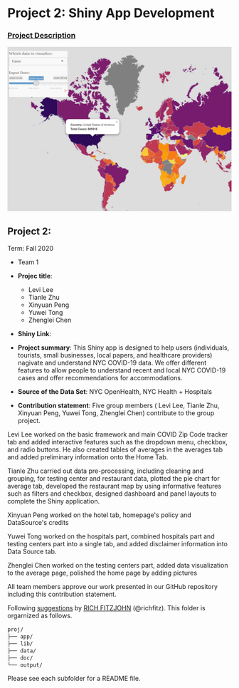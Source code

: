 # Project 2: Shiny App Development

### [Project Description](doc/project2_desc.md)

![screenshot](doc/figs/map.jpg)

## Project 2: 
Term: Fall 2020

+ Team 1
+ **Projec title**: 
	+ Levi Lee
	+ Tianle Zhu
	+ Xinyuan Peng
	+ Yuwei Tong
	+ Zhenglei Chen
	
+  **Shiny Link**: 

+ **Project summary**: This Shiny app is designed to help users (individuals, tourists, small businesses, local papers, and healthcare providers) nagivate and understand NYC COVID-19 data. We offer different features to allow people to understand recent and local NYC COVID-19 cases and offer recommendations for accommodations. 

+ **Source of the Data Set**: NYC OpenHealth, NYC Health + Hospitals

+ **Contribution statement**: 
Five group members ( Levi Lee, Tianle Zhu, Xinyuan Peng, Yuwei Tong, Zhenglei Chen) contribute to the group project.

Levi Lee worked on the basic framework and main COVID Zip Code tracker tab and added interactive features such as the dropdown menu, checkbox, and radio buttons. He also created tables of averages in the averages tab and added preliminary information onto the Home Tab. 

Tianle Zhu carried out data pre-processing, including cleaning and grouping, for testing center and restaurant data, plotted the pie chart for average tab, developed the restaurant map by using informative features such as filters and checkbox, designed dashboard and panel layouts to complete the Shiny application.

Xinyuan Peng worked on the hotel tab, homepage's policy and DataSource's credits

Yuwei Tong worked on the hospitals part, combined hospitals part and testing centers part into a single tab, and added disclaimer information into Data Source tab.

Zhenglei Chen worked on the testing centers part, added data visualization to the average page, polished the home page by adding pictures

All team members approve our work presented in our GitHub repository including this contribution statement.

Following [suggestions](http://nicercode.github.io/blog/2013-04-05-projects/) by [RICH FITZJOHN](http://nicercode.github.io/about/#Team) (@richfitz). This folder is orgarnized as follows.

```
proj/
├── app/
├── lib/
├── data/
├── doc/
└── output/
```

Please see each subfolder for a README file.

